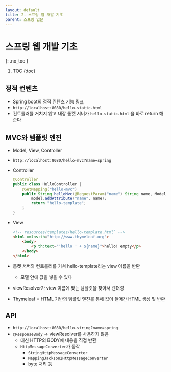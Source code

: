 ```yaml
---
layout: default
title: 2. 스프링 웹 개발 기초
parent: 스프링 입문
---
```


# 스프링 웹 개발 기초
{: .no_toc }

1. TOC
{:toc}

## 정적 컨텐츠

- Spring boot의 정적 컨텐츠 기능 [링크](https://docs.spring.io/spring-boot/docs/2.3.1.RELEASE/reference/html/spring-boot-features.html#boot-features-spring-mvc-static-content)
- `http://localhost:8080/hello-static.html`
- 컨트롤러를 거치지 않고 내장 톰켓 서버가 `hello-static.html` 을 바로 return 해준다

## MVC와 템플릿 엔진

- Model, View, Controller
- `http://localhost:8080/hello-mvc?name=spring`
- Controller

    ```java
    @Controller
    public class HelloController {
        @GetMapping("hello-mvc")
        public String helloMvc(@RequestParam("name") String name, Model model) {
            model.addAttribute("name", name);
            return "hello-template";
        }
    }
    ```

- View

    ```html
    <!-- resources/templates/hello-template.html` -->
    <html xmlns:th="http://www.thymeleaf.org">
        <body>
            <p th:text="'hello ' + ${name}">hello! empty</p>
        </body>
    </html>
    ```

- 톰캣 서버와 컨트롤러를 거쳐 hello-template라는 view 이름을 반환
  - 모델 안에 값을 넣을 수 있다
- viewResolver가 view 이름에 맞는 템플릿을 찾아서 렌더링
- Thymeleaf = HTML 기반의 템플릿 엔진를 통해 값이 들어간 HTML 생성 및 반환

## API

- `http://localhost:8080/hello-string?name=spring`
- `@ResponseBody` -> viewResolver를 사용하지 않음
  - 대신 HTTP의 BODY에 내용을 직접 반환
  - `HttpMessageConverter`가 동작
    - `StringHttpMessageConverter`
    - `MappingJackson2HttpMessageConverter`
    - byte 처리 등

